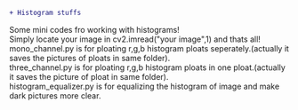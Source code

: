 ```diff
+ Histogram stuffs
```
Some mini codes fro working with histograms!</br>
Simply locate your image in cv2.imread("your image",1) and thats all!</br>
mono_channel.py is for ploating r,g,b histogram ploats seperately.(actually it saves the pictures of ploats in same folder).</br>
three_channel.py is for ploating r,g,b histogram ploats in one ploat.(actually it saves the picture of ploat in same folder).</br>
histogram_equalizer.py is for equalizing the histogram of image and make dark pictures more clear.
